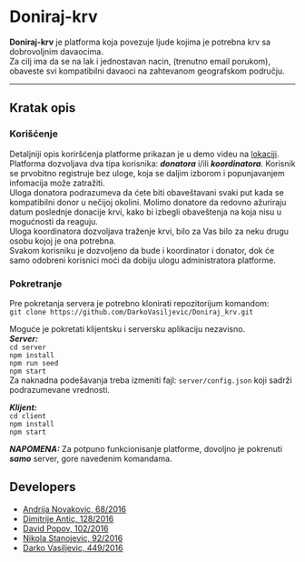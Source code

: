 
# Doniraj-krv

__Doniraj-krv__ je platforma koja povezuje ljude kojima je potrebna krv sa dobrovoljnim davaocima. <br>
Za cilj ima da se na lak i jednostavan nacin, (trenutno email porukom), obaveste svi kompatibilni davaoci na zahtevanom geografskom području.
___

## Kratak opis
### Korišćenje
Detaljniji opis koriršćenja platforme prikazan je u demo videu na [lokaciji](https://github.com/DarkoVasiljevic/Doniraj_krv.git/-/blob/prerelease/demo/Doniraj-krv-demo.mp4).<br>
Platforma dozvoljava dva tipa korisnika: ___donatora___ i/ili ___koordinatora___.
Korisnik se prvobitno registruje bez uloge, koja se daljim izborom i popunjavanjem infomacija može zatražiti. <br>
Uloga donatora podrazumeva da ćete biti obaveštavani svaki put kada se kompatibilni donor u nečijoj okolini. Molimo donatore da redovno ažuriraju datum poslednje donacije krvi, kako bi izbegli obaveštenja na koja nisu u mogućnosti da reaguju. <br>
Uloga koordinatora dozvoljava traženje krvi, bilo za Vas bilo za neku drugu osobu kojoj je ona potrebna. <br>
Svakom korisniku je dozvoljeno da bude i koordinator i donator, dok će samo odobreni korisnici moći da dobiju ulogu administratora platforme.


### Pokretranje
Pre pokretanja servera je potrebno klonirati repozitorijum komandom:<br>
`git clone https://github.com/DarkoVasiljevic/Doniraj_krv.git`

Moguće je pokretati klijentsku i serversku aplikaciju nezavisno.<br>
___Server:___<br>
`cd server`<br>
`npm install`<br>
`npm run seed`<br>
`npm start`<br>
Za naknadna podešavanja treba izmeniti fajl: `server/config.json` koji sadrži podrazumevane vrednosti.

___Klijent:___<br>
`cd client`<br>
`npm install`<br>
`npm start`<br>

___NAPOMENA:___
Za potpuno funkcionisanje platforme, dovoljno je pokrenuti ___samo___ server, gore navedenim komandama.

## Developers

- [Andrija Novakovic, 68/2016](https://gitlab.com/akinovak)
- [Dimitrije Antic, 128/2016](https://gitlab.com/antic11d)
- [David Popov, 102/2016](https://gitlab.com/popdav)
- [Nikola Stanojevic, 92/2016](https://gitlab.com/ov3rlord)
- [Darko Vasiljevic, 449/2016](https://gitlab.com/DarkoVasiljevic)
